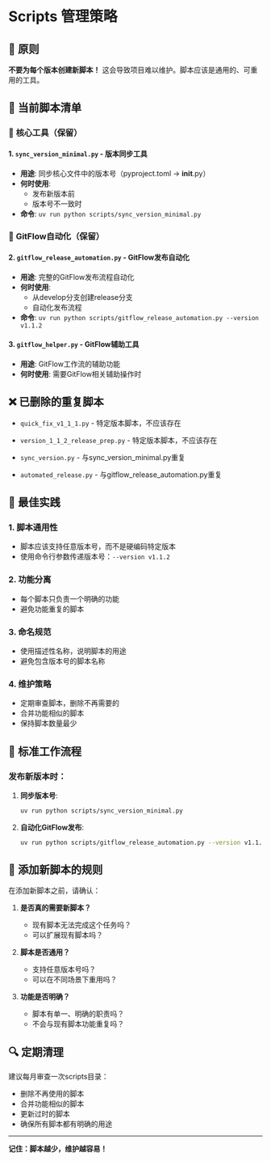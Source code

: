# Scripts 管理策略

## 🎯 **原则**

**不要为每个版本创建新脚本！** 这会导致项目难以维护。脚本应该是通用的、可重用的工具。

## 📁 **当前脚本清单**

### 🔧 **核心工具（保留）**



#### 1. `sync_version_minimal.py` - 版本同步工具
- **用途**: 同步核心文件中的版本号（pyproject.toml → __init__.py）
- **何时使用**: 
  - 发布新版本前
  - 版本号不一致时
- **命令**: `uv run python scripts/sync_version_minimal.py`

### 🚀 **GitFlow自动化（保留）**

#### 2. `gitflow_release_automation.py` - GitFlow发布自动化
- **用途**: 完整的GitFlow发布流程自动化
- **何时使用**: 
  - 从develop分支创建release分支
  - 自动化发布流程
- **命令**: `uv run python scripts/gitflow_release_automation.py --version v1.1.2`

#### 3. `gitflow_helper.py` - GitFlow辅助工具
- **用途**: GitFlow工作流的辅助功能
- **何时使用**: 需要GitFlow相关辅助操作时

## ❌ **已删除的重复脚本**

- `quick_fix_v1_1_1.py` - 特定版本脚本，不应该存在
- `version_1_1_2_release_prep.py` - 特定版本脚本，不应该存在
- `sync_version.py` - 与sync_version_minimal.py重复

- `automated_release.py` - 与gitflow_release_automation.py重复

## 🎯 **最佳实践**

### 1. **脚本通用性**
- 脚本应该支持任意版本号，而不是硬编码特定版本
- 使用命令行参数传递版本号：`--version v1.1.2`

### 2. **功能分离**
- 每个脚本只负责一个明确的功能
- 避免功能重复的脚本

### 3. **命名规范**
- 使用描述性名称，说明脚本的用途
- 避免包含版本号的脚本名称

### 4. **维护策略**
- 定期审查脚本，删除不再需要的
- 合并功能相似的脚本
- 保持脚本数量最少

## 🚀 **标准工作流程**

### 发布新版本时：

1. **同步版本号**:
   ```bash
   uv run python scripts/sync_version_minimal.py
   ```

3. **自动化GitFlow发布**:
   ```bash
   uv run python scripts/gitflow_release_automation.py --version v1.1.2
   ```

## 📝 **添加新脚本的规则**

在添加新脚本之前，请确认：

1. **是否真的需要新脚本？**
   - 现有脚本无法完成这个任务吗？
   - 可以扩展现有脚本吗？

2. **脚本是否通用？**
   - 支持任意版本号吗？
   - 可以在不同场景下重用吗？

3. **功能是否明确？**
   - 脚本有单一、明确的职责吗？
   - 不会与现有脚本功能重复吗？

## 🔍 **定期清理**

建议每月审查一次scripts目录：

- 删除不再使用的脚本
- 合并功能相似的脚本
- 更新过时的脚本
- 确保所有脚本都有明确的用途

---

**记住：脚本越少，维护越容易！**
